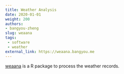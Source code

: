 ```yaml
---
title: Weather Analysis
date: 2020-01-01
weight: 200
authors:
- bangyou-zheng
slug: weaana
tags:
 - software
 - weather
external_link: https://weaana.bangyou.me
---
```


[weaana](https://github.com/byzheng/weaana) is a R package to process the weather records.

 